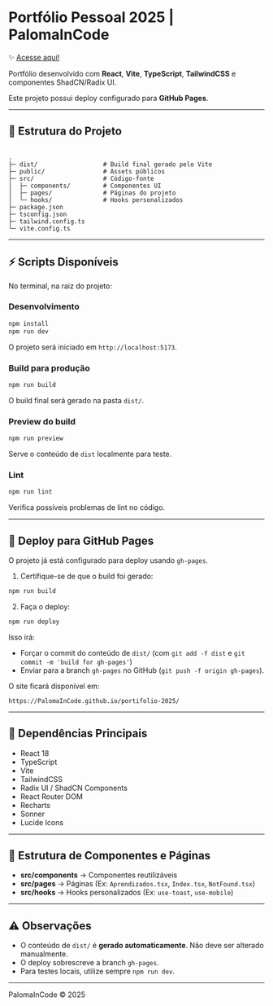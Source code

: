# Portfólio Pessoal 2025 | PalomaInCode
✨ [Acesse aqui!](https://palomaincode.github.io/portifolio-2025/)

Portfólio desenvolvido com **React**, **Vite**, **TypeScript**, **TailwindCSS** e componentes ShadCN/Radix UI.

Este projeto possui deploy configurado para **GitHub Pages**.

---

## 🌳 Estrutura do Projeto

```

.
├─ dist/                  # Build final gerado pelo Vite
├─ public/                # Assets públicos
├─ src/                   # Código-fonte
│  ├─ components/         # Componentes UI
│  ├─ pages/              # Páginas do projeto
│  └─ hooks/              # Hooks personalizados
├─ package.json
├─ tsconfig.json
├─ tailwind.config.ts
└─ vite.config.ts

````

---

## ⚡ Scripts Disponíveis

No terminal, na raiz do projeto:

### Desenvolvimento

```bash
npm install
npm run dev
````

O projeto será iniciado em `http://localhost:5173`.

### Build para produção

```bash
npm run build
```

O build final será gerado na pasta `dist/`.

### Preview do build

```bash
npm run preview
```

Serve o conteúdo de `dist` localmente para teste.

### Lint

```bash
npm run lint
```

Verifica possíveis problemas de lint no código.

---

## 🚀 Deploy para GitHub Pages

O projeto já está configurado para deploy usando `gh-pages`.

1. Certifique-se de que o build foi gerado:

```bash
npm run build
```

2. Faça o deploy:

```bash
npm run deploy
```

Isso irá:

* Forçar o commit do conteúdo de `dist/` (com `git add -f dist` e `git commit -m 'build for gh-pages'`)
* Enviar para a branch `gh-pages` no GitHub (`git push -f origin gh-pages`).

O site ficará disponível em:

```
https://PalomaInCode.github.io/portifolio-2025/
```

---

## 🧩 Dependências Principais

* React 18
* TypeScript
* Vite
* TailwindCSS
* Radix UI / ShadCN Components
* React Router DOM
* Recharts
* Sonner
* Lucide Icons

---

## 📂 Estrutura de Componentes e Páginas

* **src/components** → Componentes reutilizáveis
* **src/pages** → Páginas (Ex: `Aprendizados.tsx`, `Index.tsx`, `NotFound.tsx`)
* **src/hooks** → Hooks personalizados (Ex: `use-toast`, `use-mobile`)

---

## ⚠️ Observações

* O conteúdo de `dist/` é **gerado automaticamente**. Não deve ser alterado manualmente.
* O deploy sobrescreve a branch `gh-pages`.
* Para testes locais, utilize sempre `npm run dev`.

---

PalomaInCode © 2025
```
